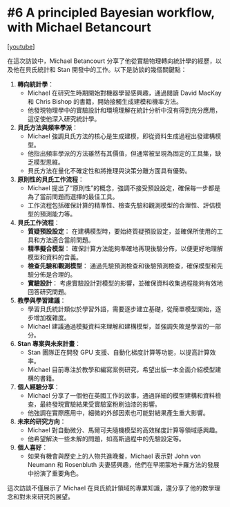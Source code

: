 # #6 A principled Bayesian workflow, with Michael Betancourt

\[[youtube](https://www.youtube.com/watch?v=-hN0bCLw6ug)]

在這次訪談中，Michael Betancourt 分享了他從實驗物理轉向統計學的經歷，以及他在貝氏統計和 Stan 開發中的工作。以下是訪談的幾個關鍵點：

1. **轉向統計學**：
   * Michael 在研究生時期開始對機器學習感興趣，通過閱讀 David MacKay 和 Chris Bishop 的書籍，開始接觸生成建模和機率方法。
   * 他發現物理學中的實驗設計和環境理解在統計分析中沒有得到充分應用，這促使他深入研究統計學。
2. **貝氏方法與頻率學派**：
   * Michael 強調貝氏方法的核心是生成建模，即從資料生成過程出發建構模型。
   * 他指出頻率學派的方法雖然有其價值，但通常被呈現為固定的工具集，缺乏模型思維。
   * 貝氏方法在量化不確定性和將推理與決策分離方面具有優勢。
3. **原則性的貝氏工作流程**：
   * Michael 提出了“原則性”的概念，強調不接受預設設定，確保每一步都是為了當前問題而選擇的最佳工具。
   * 工作流程包括確保計算的精準性、檢查先驗和觀測模型的合理性、評估模型的預測能力等。
4. **貝氏工作流程**：
   * **質疑預設設定**： 在建構模型時，要始終質疑預設設定，並確保所使用的工具和方法適合當前問題。
   * **精準擬合模型**： 確保計算方法能夠準確地再現後驗分佈，以便更好地理解模型和資料的含義。
   * **檢查先驗和觀測模型**： 通過先驗預測檢查和後驗預測檢查，確保模型和先驗分佈是合理的。
   * **實驗設計**： 考慮實驗設計對模型的影響，並確保資料收集過程能夠有效地回答研究問題。
5. **教學與學習建議**：
   * 學習貝氏統計類似於學習外語，需要逐步建立基礎，從簡單模型開始，逐步增加複雜度。
   * Michael 建議通過模擬資料來理解和建構模型，並強調失敗是學習的一部分。
6. **Stan 專案與未來計畫**：
   * Stan 團隊正在開發 GPU 支援、自動化梯度計算等功能，以提高計算效率。
   * Michael 目前專注於教學和編寫案例研究，希望出版一本全面介紹模型建構的書籍。
7. **個人經驗分享**：
   * Michael 分享了一個他在英國工作的故事，通過詳細的模型建構和資料檢查，最終發現實驗結果受實驗室粉刷油漆的影響。
   * 他強調在實際應用中，細微的外部因素也可能對結果產生重大影響。
8. **未來的研究方向**：
   * Michael 對自動微分、馬爾可夫隨機模型的高效梯度計算等領域感興趣。
   * 他希望解決一些未解的問題，如高斯過程中的先驗設定等。
9. **個人喜好**：
   * 如果有機會與歷史上的人物共進晚餐，Michael 表示對 John von Neumann 和 Rosenbluth 夫妻感興趣，他們在早期蒙地卡羅方法的發展中扮演了重要角色。

這次訪談不僅展示了 Michael 在貝氏統計領域的專業知識，還分享了他的教學理念和對未來研究的展望。
